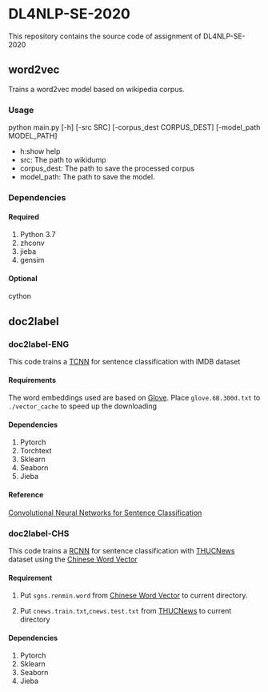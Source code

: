 # DL4NLP-SE-2020
 
This repository contains the source code of assignment of DL4NLP-SE-2020

## word2vec
Trains a word2vec model based on wikipedia corpus.
### Usage
python main.py [-h] [-src SRC] [-corpus_dest CORPUS_DEST]
               [-model_path MODEL_PATH]
- h:show help
- src: The path to wikidump
- corpus_dest: The path to save the processed corpus
- model_path: The path to save the model.
### Dependencies
#### Required
1. Python 3.7
1. zhconv
1. jieba
1. gensim
#### Optional
cython

## doc2label

### doc2label-ENG
This code trains a [TCNN][2] for sentence classification with IMDB dataset

#### Requirements

The word embeddings used are based on [Glove][1]. Place `glove.6B.300d.txt` to `./vector_cache` to speed up the downloading


#### Dependencies
1. Pytorch
1. Torchtext
1. Sklearn
1. Seaborn
1. Jieba
#### Reference

[Convolutional Neural Networks for Sentence Classification][2]

### doc2label-CHS

This code trains a [RCNN][3] for sentence classification with [THUCNews][5] dataset using the [Chinese Word Vector][4]

#### Requirement

1. Put `sgns.renmin.word` from [Chinese Word Vector][4] to current directory.

1. Put `cnews.train.txt`,`cnews.test.txt` from [THUCNews][5] to current directory

#### Dependencies
1. Pytorch
1. Sklearn
1. Seaborn
1. Jieba

[1]:https://nlp.stanford.edu/projects/glove/
[2]:https://arxiv.org/abs/1408.5882
[3]:https://www.aaai.org/ocs/index.php/AAAI/AAAI15/paper/view/9745
[4]:https://github.com/Embedding/Chinese-Word-Vectors
[5]:http://thuctc.thunlp.org/#%E4%B8%AD%E6%96%87%E6%96%87%E6%9C%AC%E5%88%86%E7%B1%BB%E6%95%B0%E6%8D%AE%E9%9B%86THUCNews